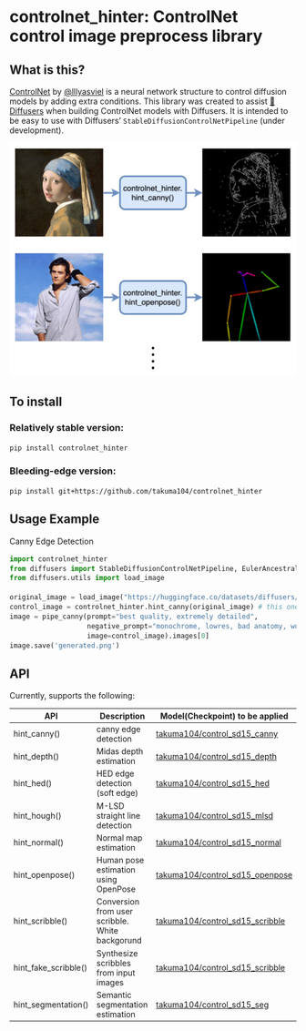 # controlnet_hinter: ControlNet control image preprocess library


## What is this?

[ControlNet](https://github.com/lllyasviel/ControlNet) by [@lllyasviel](https://huggingface.co/lllyasviel) is a neural network structure to control diffusion models by adding extra conditions. This library was created to assist [🤗Diffusers](https://github.com/huggingface/diffusers) when building ControlNet models with Diffusers. It is intended to be easy to use with  Diffusers’ `StableDiffusionControlNetPipeline` (under development). 

![controlnet_hinter concept](docs/images/controlnet_hinter.png) 

## To install

### Relatively stable version:
```sh
pip install controlnet_hinter
```

### Bleeding-edge version:
```
pip install git+https://github.com/takuma104/controlnet_hinter
```

## Usage Example

Canny Edge Detection
```py
import controlnet_hinter
from diffusers import StableDiffusionControlNetPipeline, EulerAncestralDiscreteScheduler
from diffusers.utils import load_image

original_image = load_image("https://huggingface.co/datasets/diffusers/test-arrays/resolve/main/stable_diffusion_imgvar/input_image_vermeer.png")
control_image = controlnet_hinter.hint_canny(original_image) # this one line to add
image = pipe_canny(prompt="best quality, extremely detailed", 
                   negative_prompt="monochrome, lowres, bad anatomy, worst quality, low quality",
                   image=control_image).images[0]
image.save('generated.png')
```



## API

Currently, supports the following:

|API|Description|Model(Checkpoint) to be applied|
|---|---|---|
|hint_canny()|canny edge detection|[takuma104/control_sd15_canny](https://huggingface.co/takuma104/control_sd15_canny)|
|hint_depth()|Midas depth estimation|[takuma104/control_sd15_depth](https://huggingface.co/takuma104/control_sd15_depth)|
|hint_hed()|HED edge detection (soft edge)|[takuma104/control_sd15_hed](https://huggingface.co/takuma104/control_sd15_hed)|
|hint_hough()|M-LSD straight line detection|[takuma104/control_sd15_mlsd](https://huggingface.co/takuma104/control_sd15_mlsd)|
|hint_normal()|Normal map estimation|[takuma104/control_sd15_normal](https://huggingface.co/takuma104/control_sd15_normal)|
|hint_openpose()|Human pose estimation using OpenPose|[takuma104/control_sd15_openpose](https://huggingface.co/takuma104/control_sd15_openpose)|
|hint_scribble()|Conversion from user scribble. White backgorund|[takuma104/control_sd15_scribble](https://huggingface.co/takuma104/control_sd15_scribble)|
|hint_fake_scribble()|Synthesize scribbles from input images|[takuma104/control_sd15_scribble](https://huggingface.co/takuma104/control_sd15_scribble)|
|hint_segmentation()|Semantic segmentation estimation|[takuma104/control_sd15_seg](https://huggingface.co/takuma104/control_sd15_seg)|





# 


